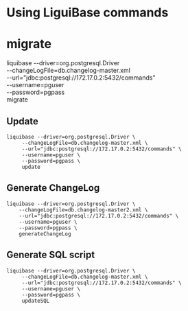 # Using LiguiBase commands

# migrate
liquibase --driver=org.postgresql.Driver \
     --changeLogFile=db.changelog-master.xml \
     --url="jdbc:postgresql://172.17.0.2:5432/commands" \
     --username=pguser \
     --password=pgpass \
     migrate


## Update
```
liquibase --driver=org.postgresql.Driver \
     --changeLogFile=db.changelog-master.xml \
     --url="jdbc:postgresql://172.17.0.2:5432/commands" \
     --username=pguser \
     --password=pgpass \
     update
```

## Generate ChangeLog
```
liquibase --driver=org.postgresql.Driver \
    --changeLogFile=db.changelog-master2.xml \
    --url="jdbc:postgresql://172.17.0.2:5432/commands" \
    --username=pguser \
    --password=pgpass \
    generateChangeLog
```

## Generate SQL script
```
liquibase --driver=org.postgresql.Driver \
     --changeLogFile=db.changelog-master.xml \
     --url="jdbc:postgresql://172.17.0.2:5432/commands" \
     --username=pguser \
     --password=pgpass \
     updateSQL
```
